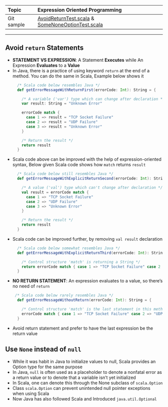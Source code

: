| Topic | Expression Oriented Programming |
| :--- | :--- |
| Git sample | [AvoidReturnTest.scala](https://github.com/inbravo/scala-src/blob/master/src/main/scala/com/inbravo/lang/AvoidReturnTest.scala) & [SomeNoneOptionTest.scala](https://github.com/inbravo/scala-src/blob/master/src/main/scala/com/inbravo/lang/SomeNoneOptionTest.scala)|

---

##	Avoid `return` Statements
*	**STATEMENT VS EXPRESSION**: A Statement **Executes** while An Expression **Evaluates** to a **Value**
*	In Java, there is a practice of using keyword `return` at the end of a method. You can do the same in Scala, Example below shows it
	```scala
	  /* Scala code below resembles Java */
	  def getErrorMessageWithReturnFirst(errorCode: Int): String = {

		/* A variable ('var') type which can change after declaration */
		var result: String = "Unknown Error"

		errorCode match {
		  case 1 => result = "TCP Socket Failure"
		  case 2 => result = "UDP Failure"
		  case 3 => result = "Unknown Error"
		}

		/* Return the result */
		return result
	  }
	```
*	Scala code above can be improved with the help of expression-oriented syntax, Below given Scala code shows how `match` returns `result`
	```scala
	  /* Scala code below still resembles Java */
	  def getErrorMessageWithExplicitReturnSecond(errorCode: Int): String = {

		/* A value ('val') type which can't change after declaration */
		val result = errorCode match {
		  case 1 => "TCP Socket Failure"
		  case 2 => "UDP Failure"
		  case 3 => "Unknown Error"
		}

		/* Return the result */
		return result
	  }
	```
*	Scala code can be improved further, by removing `val result` declaration
	```scala
	  /* Scala code below somewhat resembles Java */
	  def getErrorMessageWithExplicitReturnThird(errorCode: Int): String = {

		/* Control structure 'match' is returning a String */
		return errorCode match { case 1 => "TCP Socket Failure" case 2 => "UDP Failure" case 3 => "Unknown Error" }
	  }
	```
*	**NO RETURN STATEMENT**: An expression evaluates to a value, so there’s no need of `return`
	```scala
	 /* Scala code below rarely resembles Java */
	  def getErrorMessageWithoutReturn(errorCode: Int): String = {

		/* Control structure 'match' is the last statement in this method; automatically taken as return value */
		errorCode match { case 1 => "TCP Socket Failure" case 2 => "UDP Failure" case 3 => "Unknown Error" }
	  }
	```
*	Avoid return statement and prefer to have the last expression be the return value
##	Use `None` instead of `null`

*	While it was habit in Java to initialize values to null, Scala provides an Option type for the same purpose
*	In Java, `null` is often used as a placeholder to denote a nonfatal error as a return value or to denote that a variable isn’t yet initialized
*	In Scala, one can denote this through the None subclass of `scala.Option`
*	Class `scala.Option` can prevent unintended null pointer exceptions when using Scala
*	Now Java has also followed Scala and Introduced `java.util.Optional`

